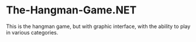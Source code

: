# The-Hangman-Game.NET
This is the hangman game, but with graphic interface, with the ability to play in various categories.

